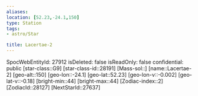 ```yaml
---
aliases: 
location: [52.23,-24.1,150]
type: Station
tags:
- astro/Star

title: Lacertae-2
---
```

SpocWebEntityId: 27912
isDeleted: false
isReadOnly: false
confidential: public
[star-class::G9]
[star-class-id::28191]
[Mass-sol::]
[name::Lacertae-2]
[geo-alt::150]
[geo-lon::-24.1]
[geo-lat::52.23]
[geo-lon-v::-0.002]
[geo-lat-v::-0.18]
[bright-min::44]
[bright-max::44]
[Zodiac-index::2]
[ZodiacId::28127]
[NextStarId::27637]



